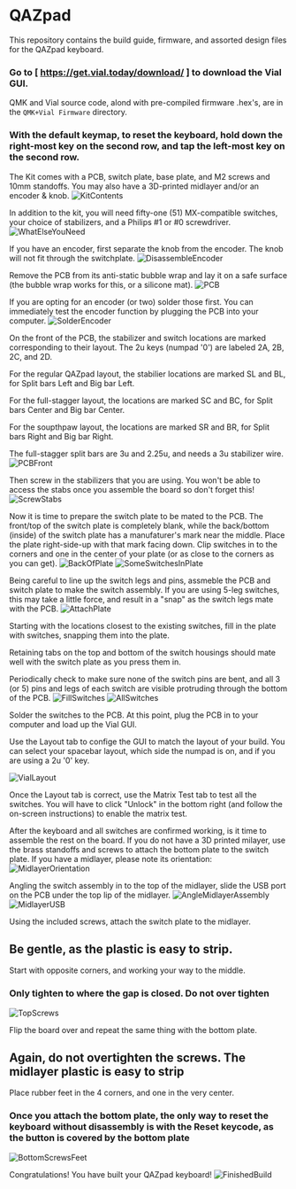 # QAZpad
This repository contains the build guide, firmware, and assorted design files for the QAZpad keyboard.

### Go to [ https://get.vial.today/download/ ] to download the Vial GUI.

QMK and Vial source code, alond with pre-compiled firmware .hex's, are in the ```QMK+Vial Firmware``` directory.

### With the default keymap, to reset the keyboard, hold down the right-most key on the second row, and tap the left-most key on the second row.



The Kit comes with a PCB, switch plate, base plate, and M2 screws and 10mm standoffs. You may also have a 3D-printed midlayer and/or an encoder & knob.
![KitContents](https://github.com/KiserDesigns/QAZpad/blob/main/Build%20Guide%20Photos/KitContents.jpg)

In addition to the kit, you will need fifty-one (51) MX-compatible switches, your choice of stabilizers, and a Philips #1 or #0 screwdriver.
![WhatElseYouNeed](https://github.com/KiserDesigns/QAZpad/blob/main/Build%20Guide%20Photos/WhatElseYouNeed.jpg)

If you have an encoder, first separate the knob from the encoder. The knob will not fit through the switchplate.
![DisassembleEncoder](https://github.com/KiserDesigns/QAZpad/blob/main/Build%20Guide%20Photos/DisassembleEncoder.jpg)

Remove the PCB from its anti-static bubble wrap and lay it on a safe surface (the bubble wrap works for this, or a silicone mat).
![PCB](https://github.com/KiserDesigns/QAZpad/blob/main/Build%20Guide%20Photos/PCB.jpg)

If you are opting for an encoder (or two) solder those first. You can immediately test the encoder function by plugging the PCB into your computer.
![SolderEncoder](https://github.com/KiserDesigns/QAZpad/blob/main/Build%20Guide%20Photos/SolderEncoder.jpg)

On the front of the PCB, the stabilizer and switch locations are marked corresponding to their layout.
The 2u keys (numpad '0') are labeled 2A, 2B, 2C, and 2D.

For the regular QAZpad layout, the stabilier locations are marked SL and BL, for Split bars Left and Big bar Left.

For the full-stagger layout, the locations are marked SC and BC, for Split bars Center and Big bar Center.

For the soupthpaw layout, the locations are marked SR and BR, for Split bars Right and Big bar Right.

The full-stagger split bars are 3u and 2.25u, and needs a 3u stabilizer wire.
![PCBFront](https://github.com/KiserDesigns/QAZpad/blob/main/Build%20Guide%20Photos/PCBFront.jpg)

Then screw in the stabilizers that you are using. You won't be able to access the stabs once you assemble the board so don't forget this!
![ScrewStabs](https://github.com/KiserDesigns/QAZpad/blob/main/Build%20Guide%20Photos/ScrewStabs.jpg)

Now it is time to prepare the switch plate to be mated to the PCB. The front/top of the switch plate is completely blank, while the back/bottom (inside) of the switch plate has a manufaturer's mark near the middle. Place the plate right-side-up with that mark facing down. Clip switches in to the corners and one in the center of your plate (or as close to the corners as you can get). 
![BackOfPlate](https://github.com/KiserDesigns/QAZpad/blob/main/Build%20Guide%20Photos/BackOfPlate.jpg)
![SomeSwitchesInPlate](https://github.com/KiserDesigns/QAZpad/blob/main/Build%20Guide%20Photos/SomeSwitchesInPlate.jpg)

Being careful to line up the switch legs and pins, assmeble the PCB and switch plate to make the switch assembly. If you are using 5-leg switches, this may take a little force, and result in a "snap" as the switch legs mate with the PCB.
![AttachPlate](https://github.com/KiserDesigns/QAZpad/blob/main/Build%20Guide%20Photos/AttachPlate.jpg)

Starting with the locations closest to the existing switches, fill in the plate with switches, snapping them into the plate. 

Retaining tabs on the top and bottom of the switch housings should mate well with the switch plate as you press them in. 

Periodically check to make sure none of the switch pins are bent, and all 3 (or 5) pins and legs of each switch are visible protruding through the bottom of the PCB.
![FillSwitches](https://github.com/KiserDesigns/QAZpad/blob/main/Build%20Guide%20Photos/FillSwitches.jpg)
![AllSwitches](https://github.com/KiserDesigns/QAZpad/blob/main/Build%20Guide%20Photos/AllSwitches.jpg)

Solder the switches to the PCB. At this point, plug the PCB in to your computer and load up the Vial GUI.

Use the Layout tab to confige the GUI to match the layout of your build. You can select your spacebar layout, which side the numpad is on, and if you are using a 2u '0' key.

![VialLayout](https://user-images.githubusercontent.com/96897936/147889404-398c31ed-acb2-4778-9a71-74edd8c1eb08.png)

Once the Layout tab is correct, use the Matrix Test tab to test all the switches. You will have to click "Unlock" in the bottom right (and follow the on-screen instructions) to enable the matrix test.

After the keyboard and all switches are confirmed working, is it time to assemble the rest on the board. If you do not have a 3D printed milayer, use the brass standoffs and screws to attach the bottom plate to the switch plate. If you have a midlayer, please note its orientation:
![MidlayerOrientation](https://github.com/KiserDesigns/QAZpad/blob/main/Build%20Guide%20Photos/MidlayerOrientation.jpg)

Angling the switch assembly in to the top of the midlayer, slide the USB port on the PCB under the top lip of the midlayer.
![AngleMidlayerAssembly](https://github.com/KiserDesigns/QAZpad/blob/main/Build%20Guide%20Photos/AngleMidlayerAssembly.jpg)
![MidlayerUSB](https://github.com/KiserDesigns/QAZpad/blob/main/Build%20Guide%20Photos/MidlayerUSB.jpg)

Using the included screws, attach the switch plate to the midlayer. 
## Be gentle, as the plastic is easy to strip.
Start with opposite corners, and working your way to the middle.
### Only tighten to where the gap is closed. Do not over tighten
![TopScrews](https://github.com/KiserDesigns/QAZpad/blob/main/Build%20Guide%20Photos/TopScrews.jpg)

Flip the board over and repeat the same thing with the bottom plate.
## Again, do not overtighten the screws. The midlayer plastic is easy to strip
Place rubber feet in the 4 corners, and one in the very center.
### Once you attach the bottom plate, the only way to reset the keyboard without disassembly is with the Reset keycode, as the button is covered by the bottom plate
![BottomScrewsFeet](https://github.com/KiserDesigns/QAZpad/blob/main/Build%20Guide%20Photos/BottomScrewsFeet.jpg)

Congratulations! You have built your QAZpad keyboard!
![FinishedBuild](https://github.com/KiserDesigns/QAZpad/blob/main/Build%20Guide%20Photos/FinishedBuild.jpg)
